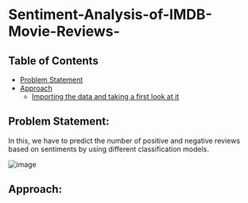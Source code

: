 # Sentiment-Analysis-of-IMDB-Movie-Reviews-
## Table of Contents
* [Problem Statement](#Problem-Statement)
* [Approach](#Approach)
  * [Importing the data and taking a first look at it](#importing-and-looking-at-data)





## Problem Statement:
In this, we have to predict the number of positive and negative reviews based on sentiments by using different classification models.

![image](https://user-images.githubusercontent.com/55452866/89191685-ec1d4600-d5c0-11ea-94be-de8793258b00.png)

## Approach:

